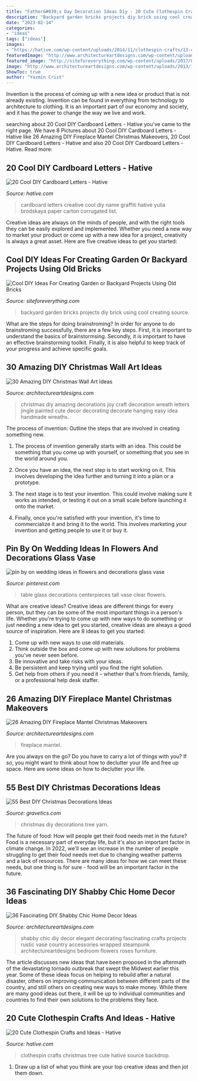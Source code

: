 ```yaml
---
title: "Father&#039;s Day Decoration Ideas Diy - 20 Cute Clothespin Crafts And Ideas"
description: "Backyard garden bricks projects diy brick using cool creating source"
date: "2023-02-14"
categories:
- "ideas"
tags: ["ideas"]
images:
- "https://hative.com/wp-content/uploads/2014/11/clothespin-crafts/13-clothespin-christmas-tree.jpg"
featuredImage: "http://www.architectureartdesigns.com/wp-content/uploads/2013/12/619.jpg"
featured_image: "http://siteforeverything.com/wp-content/uploads/2017/05/Brick-Backyard-13.jpg"
image: "http://www.architectureartdesigns.com/wp-content/uploads/2013/11/1244.jpg"
ShowToc: true
author: "Yazmin Crist"
---
```



Invention is the process of coming up with a new idea or product that is not already existing. Invention can be found in everything from technology to architecture to clothing. It is an important part of our economy and society, and it has the power to change the way we live and work.

	

		
searching about 20 Cool DIY Cardboard Letters - Hative you've came to the right page. We have 8 Pictures about 20 Cool DIY Cardboard Letters - Hative like 26 Amazing DIY Fireplace Mantel Christmas Makeovers, 20 Cool DIY Cardboard Letters - Hative and also 20 Cool DIY Cardboard Letters - Hative. Read more:
		
    
## 20 Cool DIY Cardboard Letters - Hative

<img loading=lazy src="http://hative.com/wp-content/uploads/2014/04/cardboard-letters/9-creative-cardboard-letters.jpg" onerror="this.onerror=null;this.src='https://tse1.mm.bing.net/th?id=OIP.jqLH7BjqbN3hCOwnTCihzgHaKw&amp;pid=15.1';" alt="20 Cool DIY Cardboard Letters - Hative">

_Source: hative.com_

>cardboard letters creative cool diy name graffiti hative yulia brodskaya paper carton corrugated list. 

	

Creative ideas are always on the minds of people, and with the right tools they can be easily explored and implemented. Whether you need a new way to market your product or come up with a new idea for a project, creativity is always a great asset. Here are five creative ideas to get you started:

    
## Cool DIY Ideas For Creating Garden Or Backyard Projects Using Old Bricks

<img loading=lazy src="http://siteforeverything.com/wp-content/uploads/2017/05/Brick-Backyard-13.jpg" onerror="this.onerror=null;this.src='https://tse3.mm.bing.net/th?id=OIP.qlv9Gj1ze5gD8d2C8295TwHaLL&amp;pid=15.1';" alt="Cool DIY Ideas For Creating Garden or Backyard Projects Using Old Bricks">

_Source: siteforeverything.com_

>backyard garden bricks projects diy brick using cool creating source. 

	

What are the steps for doing brainstroming?
In order for anyone to do brainstroming successfully, there are a few key steps. First, it is important to understand the basics of brainstormsing. Secondly, it is important to have an effective brainstorming toolkit. Finally, it is also helpful to keep track of your progress and achieve specific goals.

    
## 30 Amazing DIY Christmas Wall Art Ideas

<img loading=lazy src="http://www.architectureartdesigns.com/wp-content/uploads/2013/12/619.jpg" onerror="this.onerror=null;this.src='https://tse1.mm.bing.net/th?id=OIP.iem4gh_jofXsUMlBHU5XRwHaHd&amp;pid=15.1';" alt="30 Amazing DIY Christmas Wall Art Ideas">

_Source: architectureartdesigns.com_

>christmas diy amazing decorations joy craft decoration wreath letters jingle painted cute decor decorating decorate hanging easy idea handmade wreaths. 

	

The process of invention: Outline the steps that are involved in creating something new.
1. The process of invention generally starts with an idea. This could be something that you come up with yourself, or something that you see in the world around you.
2. Once you have an idea, the next step is to start working on it. This involves developing the idea further and turning it into a plan or a prototype.

3. The next stage is to test your invention. This could involve making sure it works as intended, or testing it out on a small scale before launching it onto the market.

4. Finally, once you're satisfied with your invention, it's time to commercialize it and bring it to the world. This involves marketing your invention and getting people to use it or buy it.

    
## Pin By On Wedding Ideas In Flowers And Decorations Glass Vase

<img loading=lazy src="https://i.pinimg.com/736x/e3/68/14/e36814040ce2a7bbeb0871ae81ac7dd8.jpg" onerror="this.onerror=null;this.src='https://tse1.mm.bing.net/th?id=OIP.e2XQbcBCbgIV5_I3LSs3MQHaLI&amp;pid=15.1';" alt="pin by on wedding ideas in flowers and decorations glass vase">

_Source: pinterest.com_

>table glass decorations centerpieces tall vase clear flowers. 

	

What are creative ideas?
Creative ideas are different things for every person, but they can be some of the most important things in a person's life. Whether you're trying to come up with new ways to do something or just needing a new idea to get you started, creative ideas are always a good source of inspiration. Here are 8 ideas to get you started: 
1. Come up with new ways to use old materials.
2. Think outside the box and come up with new solutions for problems you've never seen before.
3. Be innovative and take risks with your ideas.
4. Be persistent and keep trying until you find the right solution. 
5. Get help from others if you need it – whether that's from friends, family, or a professional help desk staffer. 

    
## 26 Amazing DIY Fireplace Mantel Christmas Makeovers

<img loading=lazy src="http://www.architectureartdesigns.com/wp-content/uploads/2013/11/1244.jpg" onerror="this.onerror=null;this.src='https://tse2.mm.bing.net/th?id=OIP.zr3yjPMuLYNt60vb33HkgQHaLH&amp;pid=15.1';" alt="26 Amazing DIY Fireplace Mantel Christmas Makeovers">

_Source: architectureartdesigns.com_

>fireplace mantel. 

	

Are you always on the go? Do you have to carry a lot of things with you? If so, you might want to think about how to declutter your life and free up space. Here are some ideas on how to declutter your life.

    
## 55 Best DIY Christmas Decorations Ideas

<img loading=lazy src="https://www.gravetics.com/wp-content/uploads/2017/10/DIY-Yarn-Christmas-Tree.jpg" onerror="this.onerror=null;this.src='https://tse2.mm.bing.net/th?id=OIP._IqH9zh7uqtybPGZNq2T-wHaJ4&amp;pid=15.1';" alt="55 Best DIY Christmas Decorations Ideas">

_Source: gravetics.com_

>christmas diy decorations tree yarn. 

	

The future of food: How will people get their food needs met in the future?
Food is a necessary part of everyday life, but it's also an important factor in climate change. In 2022, we'll see an increase in the number of people struggling to get their food needs met due to changing weather patterns and a lack of resources. There are many ideas for how we can meet these needs, but one thing is for sure - food will be an important factor in the future.

    
## 36 Fascinating DIY Shabby Chic Home Decor Ideas

<img loading=lazy src="https://www.architectureartdesigns.com/wp-content/uploads/2013/07/381.jpg" onerror="this.onerror=null;this.src='https://tse2.mm.bing.net/th?id=OIP.zP4lA_9-WJDLMtNDwfCkLwAAAA&amp;pid=15.1';" alt="36 Fascinating DIY Shabby Chic Home Decor Ideas">

_Source: architectureartdesigns.com_

>shabby chic diy decor elegant decorating fascinating crafts projects rustic vase country accessories wrapped steampunk architectureartdesigns bedroom flowers roses furniture. 

	

The article discusses new ideas that have been proposed in the aftermath of the devastating tornado outbreak that swept the Midwest earlier this year. Some of these ideas focus on helping to rebuild after a natural disaster, others on improving communication between different parts of the country, and still others on creating new ways to make money. While there are many good ideas out there, it will be up to individual communities and countries to find their own solutions to the problems they face.

    
## 20 Cute Clothespin Crafts And Ideas - Hative

<img loading=lazy src="https://hative.com/wp-content/uploads/2014/11/clothespin-crafts/13-clothespin-christmas-tree.jpg" onerror="this.onerror=null;this.src='https://tse4.mm.bing.net/th?id=OIP.2UxlKklp5793X9VPlsNlMwHaKZ&amp;pid=15.1';" alt="20 Cute Clothespin Crafts and Ideas - Hative">

_Source: hative.com_

>clothespin crafts christmas tree cute hative source backdrop. 

	

1. Draw up a list of what you think are your top creative ideas and then jot them down.

